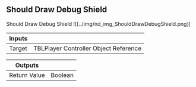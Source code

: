 ## Should Draw Debug Shield
Should Draw Debug Shield
![[../img/nd_img_ShouldDrawDebugShield.png]]

|Inputs||
|--|--|
| Target | TBLPlayer Controller Object Reference |

|Outputs||
|--|--|
| Return Value | Boolean |
